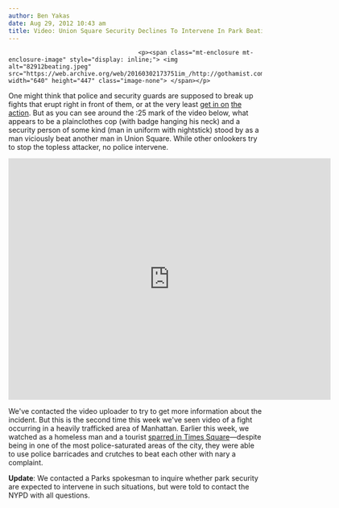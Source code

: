 ```yaml
---
author: Ben Yakas
date: Aug 29, 2012 10:43 am
title: Video: Union Square Security Declines To Intervene In Park Beating
---
```


	
										<p><span class="mt-enclosure mt-enclosure-image" style="display: inline;"> <img alt="82912beating.jpeg" src="https://web.archive.org/web/20160302173751im_/http://gothamist.com/attachments/byakas/82912beating.jpeg" width="640" height="447" class="image-none"> </span></p>

<p>One might think that police and security guards are supposed to break up fights that erupt right in front of them, or at the very least <a href="https://web.archive.org/web/20160302173751/http://gothamist.com/2012/07/25/report_nypd_handling_of_occupy_wall.php">get in on</a> <a href="https://web.archive.org/web/20160302173751/http://gothamist.com/2011/02/22/teen_says_deli_surveillance_video_s.php">the action</a>. But as you can see around the :25 mark of the video below, what appears to be a plainclothes cop (with badge hanging his neck) and a security person of some kind (man in uniform with nightstick) stood by as a man viciously beat another man in Union Square. While other onlookers try to stop the topless attacker, no police intervene. </p>

<p><iframe width="640" height="480" src="https://web.archive.org/web/20160302173751if_/http://www.youtube.com/embed/RmvvL9gweBQ" frameborder="0" allowfullscreen></iframe></p>

<p>We&apos;ve contacted the video uploader to try to get more information about the incident. But this is the second time this week we&apos;ve seen video of a fight occurring in a heavily trafficked area of Manhattan. Earlier this week, we watched as a homeless man and a tourist <a href="https://web.archive.org/web/20160302173751/http://gothamist.com/2012/08/27/watch_two_men_fight_with_crutches_i.php">sparred in Times Square</a>&#x2014;despite being in one of the most police-saturated areas of the city, they were able to use police barricades and crutches to beat each other with nary a complaint.</p>

<p><strong>Update</strong>: We contacted a Parks spokesman to inquire whether park security are expected to intervene in such situations, but were told to contact the NYPD with all questions.</p>					
										
									
				